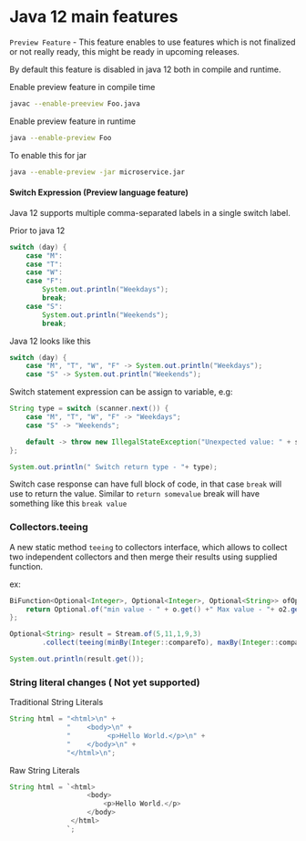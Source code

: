 # Java 12 main features

`Preview Feature` - This feature enables to use features which is not finalized or not really ready,
this might be ready in upcoming releases.

By default this feature is disabled in java 12 both in compile and runtime.

Enable preview feature in compile time

```bash
javac --enable-preeview Foo.java
```

Enable preview feature in runtime
```bash
java --enable-preview Foo
```

To enable this for jar
```bash
java --enable-preview -jar microservice.jar
```

#### Switch Expression (Preview language feature)
Java 12 supports multiple comma-separated labels in a single switch label.

Prior to java 12

```java
switch (day) {
    case "M":
    case "T":
    case "W":
    case "F": 
        System.out.println("Weekdays");
        break;
    case "S":
        System.out.println("Weekends");
        break;
```

Java 12 looks like this
```java
switch (day) {
    case "M", "T", "W", "F" -> System.out.println("Weekdays");
    case "S" -> System.out.println("Weekends");
```

Switch statement expression can be assign to variable, e.g:

```java
String type = switch (scanner.next()) {
    case "M", "T", "W", "F" -> "Weekdays";
    case "S" -> "Weekends";

    default -> throw new IllegalStateException("Unexpected value: " + scanner.next());
};

System.out.println(" Switch return type - "+ type);
```

Switch case response can have full block of code, in that case `break` will use to return the value.
Similar to `return somevalue` break will have something like this `break value`


### Collectors.teeing

A new static method `teeing` to collectors interface, which allows to collect
two independent collectors and then merge their results using supplied function.

ex:
```java
BiFunction<Optional<Integer>, Optional<Integer>, Optional<String>> ofOp = (o, o2) -> {
    return Optional.of("min value - " + o.get() +" Max value - "+ o2.get());
};

Optional<String> result = Stream.of(5,11,1,9,3)
        .collect(teeing(minBy(Integer::compareTo), maxBy(Integer::compareTo),ofOp));

System.out.println(result.get());
```

### String literal changes ( Not yet supported)

Traditional String Literals
```java
String html = "<html>\n" +
              "    <body>\n" +
              "		    <p>Hello World.</p>\n" +
              "    </body>\n" +
              "</html>\n";
```

            
Raw String Literals

```java
String html = `<html>
                   <body>
                       <p>Hello World.</p>
                   </body>
               </html>
              `;
```

